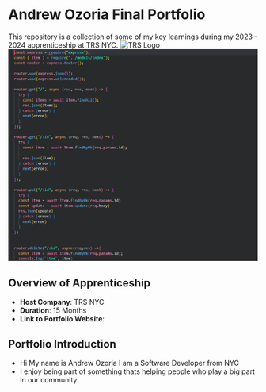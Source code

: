 # Andrew Ozoria Final Portfolio

This repository is a collection of some of my key learnings during my 2023 - 2024 apprenticeship at TRS NYC.
<img src="../Images/TRSLogo.png" alt="TRS Logo" />
<img src="/InventoryApp/ImagesIP/BackendRouteItems.png" alt="Backend Routes" />

## Overview of Apprenticeship

- **Host Company**: TRS NYC
- **Duration**: 15 Months
- **Link to Portfolio Website**:

## Portfolio Introduction

- Hi My name is Andrew Ozoria I am a Software Developer from NYC
- I enjoy being part of something thats helping people who play a big part in our community.
